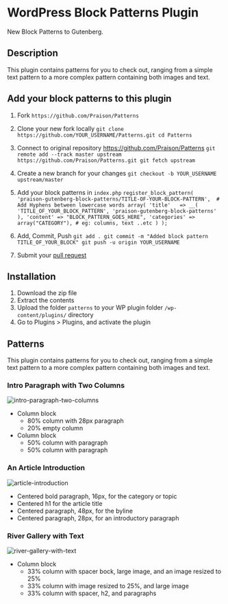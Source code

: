 # WordPress Block Patterns Plugin

New Block Patterns to Gutenberg.

## Description

This plugin contains patterns for you to check out, ranging from a simple text pattern to a more complex pattern containing both images and text.

## Add your block patterns to this plugin

1. Fork
    `
https://github.com/Praison/Patterns
    `

2. Clone your new fork locally
    `
git clone https://github.com/YOUR_USERNAME/Patterns.git
cd Patterns
    `

3. Connect to original repository https://github.com/Praison/Patterns
    `
git remote add --track master upstream https://github.com/Praison/Patterns.git
git fetch upstream
    `
4. Create a new branch for your changes
    `
git checkout -b YOUR_USERNAME upstream/master
    `

5. Add your block patterns in ``index.php``
    `
register_block_pattern(
    'praison-gutenberg-block-patterns/TITLE-OF-YOUR-BLOCK-PATTERN',  # Add Hyphens between lowercase words
    array(
        'title'   => __( 'TITLE_OF_YOUR_BLOCK_PATTERN', 'praison-gutenberg-block-patterns' ),
        'content' => "BLOCK_PATTERN_GOES_HERE",
        'categories' => array("CATEGORY"), # eg: columns, text ..etc
    )
);
    `

6. Add, Commit, Push
    `
git add .
git commit -m "Added block pattern TITLE_OF_YOUR_BLOCK"
git push -u origin YOUR_USERNAME
    `

7. Submit your [pull request](https://docs.github.com/en/github/collaborating-with-issues-and-pull-requests/creating-a-pull-request "Creating Pull Request")   


## Installation

1. Download the zip file
2. Extract the contents
3. Upload the folder `patterns` to your WP plugin folder `/wp-content/plugins/` directory
4. Go to Plugins > Plugins, and activate the plugin

## Patterns

This plugin contains patterns for you to check out, ranging from a simple text pattern to a more complex pattern containing both images and text.

### Intro Paragraph with Two Columns

![intro-paragraph-two-columns](https://user-images.githubusercontent.com/2846578/77936659-38f2b800-7281-11ea-9be8-4e33fe3e1fbd.png)

- Column block
  - 80% column with 28px paragraph
  - 20% empty column
- Column block
  - 50% column with paragraph
  - 50% column with paragraph

### An Article Introduction

![article-introduction](https://user-images.githubusercontent.com/2846578/77936648-34c69a80-7281-11ea-8c17-74063118242c.png)

- Centered bold paragraph, 16px, for the category or topic
- Centered h1 for the article title
- Centered paragraph, 48px, for the byline
- Centered paragraph, 28px, for an introductory paragraph

### River Gallery with Text

![river-gallery-with-text](https://user-images.githubusercontent.com/2846578/77939696-8d983200-7285-11ea-8699-ccffed67241c.png)

- Column block
  - 33% column with spacer bock, large image, and an image resized to 25%
  - 33% column with image resized to 25%, and large image
  - 33% column with spacer, h2, and paragraphs
